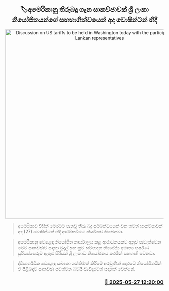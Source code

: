 <p align='center'><b><h2 align='center' title='Discussion on US tariffs to be held in Washington today with the participation of Sri Lankan representatives'>🏷අමෙරිකානු තීරුබදු ගැන සාකච්ඡාවක් ශ්‍රී ලංකා නියෝජිතයන්ගේ සහභාගිත්වයෙන් අද වොෂින්ටන් හිදී</h2></b></p>
<p align='center'><img src='https://helakuru.sgp1.cdn.digitaloceanspaces.com/esana/images/lib/usa-srilanka.jpg' width='600' alt='Discussion on US tariffs to be held in Washington today with the participation of Sri Lankan representatives'></p>

> අමෙරිකාව විසින් මෙරටට පැනවූ තීරු බදු සම්බන්ධයෙන් වන තවත් සාකච්ඡාවක් අද (27) වොෂින්ටන් හිදී ආරම්භවීමට නියමිතව තිබෙනවා.

> අමෙරිකානු වෙළෙඳ නියෝජිත කාර්යාලය කළ ආරාධනයකට අනුව පැවැත්වෙන මෙම සාකච්ඡාව සඳහා මුදල් සහ ක්‍රම සම්පාදන නියෝජ්‍ය අමාත්‍ය හර්ෂණ සූරියප්පෙරුම ඇතුළු පිරිසක් ශ්‍රී ලංකාව නියෝජනය කරමින් සහභාගි වෙනවා.

> ද්විපාර්ශ්වික වෙළෙඳ සබඳතා ශක්තිමත් කිරීමේ අරමුණින් දෙරටේ නියෝජිතයින් ඒ පිළිබඳව සාකච්ඡා පවත්වන බවයි වැඩිදුරටත් සඳහන් වෙන්නේ.



<h3 align='right'><a href='https://www.helakuru.lk/esana/p/110458/'>📅 2025-05-27 12:20:00</a></h3>

